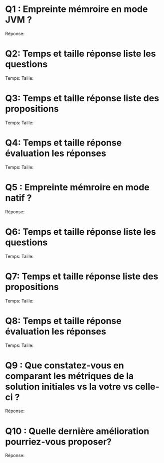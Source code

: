 # Q1 : Empreinte mémroire en mode JVM ?
Réponse:

# Q2: Temps et  taille  réponse   liste les questions
Temps:
Taille:

# Q3: Temps et  taille  réponse  liste des propositions
Temps:
Taille:

# Q4: Temps et  taille  réponse  évaluation les réponses
Temps:
Taille:

# Q5 : Empreinte mémroire en mode natif ?
Réponse:

# Q6: Temps et  taille  réponse   liste les questions
Temps:
Taille:

# Q7: Temps et  taille  réponse  liste des propositions
Temps:
Taille:

# Q8: Temps et  taille  réponse  évaluation les réponses
Temps:
Taille:


# Q9 :  Que constatez-vous en comparant les métriques de la solution  initiales vs la votre vs celle-ci ?
Réponse:

# Q10 : Quelle dernière amélioration pourriez-vous proposer?
Réponse:
